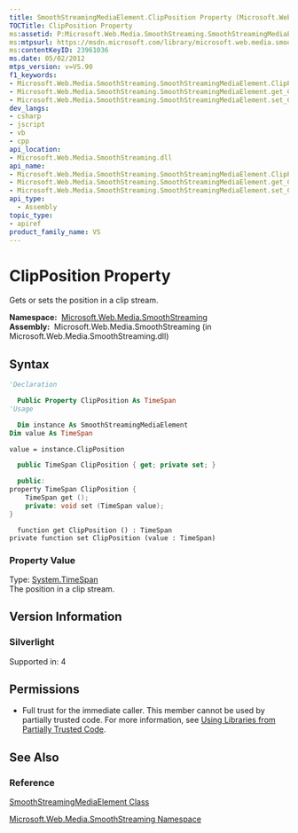 ```yaml
---
title: SmoothStreamingMediaElement.ClipPosition Property (Microsoft.Web.Media.SmoothStreaming)
TOCTitle: ClipPosition Property
ms:assetid: P:Microsoft.Web.Media.SmoothStreaming.SmoothStreamingMediaElement.ClipPosition
ms:mtpsurl: https://msdn.microsoft.com/library/microsoft.web.media.smoothstreaming.smoothstreamingmediaelement.clipposition(v=VS.90)
ms:contentKeyID: 23961036
ms.date: 05/02/2012
mtps_version: v=VS.90
f1_keywords:
- Microsoft.Web.Media.SmoothStreaming.SmoothStreamingMediaElement.ClipPosition
- Microsoft.Web.Media.SmoothStreaming.SmoothStreamingMediaElement.get_ClipPosition
- Microsoft.Web.Media.SmoothStreaming.SmoothStreamingMediaElement.set_ClipPosition
dev_langs:
- csharp
- jscript
- vb
- cpp
api_location:
- Microsoft.Web.Media.SmoothStreaming.dll
api_name:
- Microsoft.Web.Media.SmoothStreaming.SmoothStreamingMediaElement.ClipPosition
- Microsoft.Web.Media.SmoothStreaming.SmoothStreamingMediaElement.get_ClipPosition
- Microsoft.Web.Media.SmoothStreaming.SmoothStreamingMediaElement.set_ClipPosition
api_type:
  - Assembly
topic_type:
- apiref
product_family_name: VS
---
```


# ClipPosition Property

Gets or sets the position in a clip stream.

**Namespace:**  [Microsoft.Web.Media.SmoothStreaming](microsoft-web-media-smoothstreaming-namespace_1.md)  
**Assembly:**  Microsoft.Web.Media.SmoothStreaming (in Microsoft.Web.Media.SmoothStreaming.dll)

## Syntax

```vb
'Declaration

  Public Property ClipPosition As TimeSpan
'Usage

  Dim instance As SmoothStreamingMediaElement
Dim value As TimeSpan

value = instance.ClipPosition
```

```csharp
  public TimeSpan ClipPosition { get; private set; }
```

```cpp
  public:
property TimeSpan ClipPosition {
    TimeSpan get ();
    private: void set (TimeSpan value);
}
```

```jscript
  function get ClipPosition () : TimeSpan
private function set ClipPosition (value : TimeSpan)
```

### Property Value

Type: [System.TimeSpan](https://msdn.microsoft.com/library/269ew577)  
The position in a clip stream.  

## Version Information

### Silverlight

Supported in: 4  

## Permissions

  - Full trust for the immediate caller. This member cannot be used by partially trusted code. For more information, see [Using Libraries from Partially Trusted Code](https://msdn.microsoft.com/library/8skskf63).

## See Also

### Reference

[SmoothStreamingMediaElement Class](smoothstreamingmediaelement-class-microsoft-web-media-smoothstreaming_1.md)

[Microsoft.Web.Media.SmoothStreaming Namespace](microsoft-web-media-smoothstreaming-namespace_1.md)
